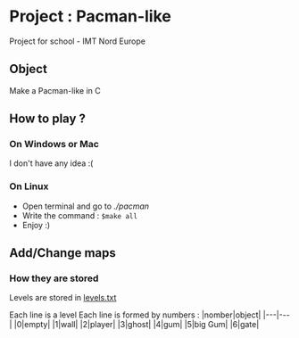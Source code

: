 # Project : Pacman-like

Project for school - IMT Nord Europe

## Object

Make a Pacman-like in C

## How to play ?

### On Windows or Mac

I don't have any idea :(

### On Linux

- Open terminal and go to *./pacman*
- Write the command : ```$make all```
- Enjoy :)

## Add/Change maps

### How they are stored

Levels are stored in [levels.txt](levels.txt)

Each line is a level
Each line is formed by numbers :
|nomber|object|
|---|---|
|0|empty|
|1|wall|
|2|player|
|3|ghost|
|4|gum|
|5|big Gum|
|6|gate|


